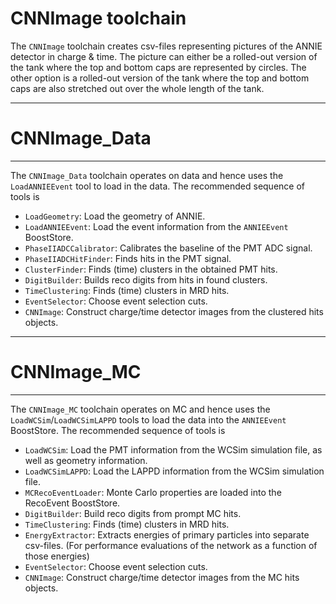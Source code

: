 # CNNImage toolchain

The `CNNImage` toolchain creates csv-files representing pictures of the ANNIE detector in charge & time. The picture can either be a rolled-out version of the tank where the top and bottom caps are represented by circles. The other option is a rolled-out version of the tank where the top and bottom caps are also stretched out over the whole length of the tank.

************************
# CNNImage_Data
************************

The `CNNImage_Data` toolchain operates on data and hence uses the `LoadANNIEEvent` tool to load in the data. The recommended sequence of tools is

* `LoadGeometry`: Load the geometry of ANNIE.
* `LoadANNIEEvent`: Load the event information from the `ANNIEEvent` BoostStore.
* `PhaseIIADCCalibrator`: Calibrates the baseline of the PMT ADC signal.
* `PhaseIIADCHitFinder`: Finds hits in the PMT signal.
* `ClusterFinder`: Finds (time) clusters in the obtained PMT hits.
* `DigitBuilder`: Builds reco digits from hits in found clusters.
* `TimeClustering`: Finds (time) clusters in MRD hits.
* `EventSelector`: Choose event selection cuts.
* `CNNImage`: Construct charge/time detector images from the clustered hits objects.

************************
# CNNImage_MC
************************

The `CNNImage_MC` toolchain operates on MC and hence uses the `LoadWCSim`/`LoadWCSimLAPPD` tools to load the data into the `ANNIEEvent` BoostStore. The recommended sequence of tools is

* `LoadWCSim`: Load the PMT information from the WCSim simulation file, as well as geometry information.
* `LoadWCSimLAPPD`: Load the LAPPD information from the WCSim simulation file.
* `MCRecoEventLoader`: Monte Carlo properties are loaded into the RecoEvent BoostStore.
* `DigitBuilder`: Build reco digits from prompt MC hits.
* `TimeClustering`: Finds (time) clusters in MRD hits.
* `EnergyExtractor`: Extracts energies of primary particles into separate csv-files. (For performance evaluations of the network as a function of those energies)
* `EventSelector`: Choose event selection cuts.
* `CNNImage`: Construct charge/time detector images from the MC hits objects.
